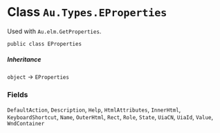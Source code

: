 # Class `Au.Types.EProperties`

Used with `Au.elm.GetProperties`.

```
public class EProperties
```

##### Inheritance

`object` → `EProperties`

### Fields

`DefaultAction`, `Description`, `Help`, `HtmlAttributes`, `InnerHtml`, `KeyboardShortcut`, `Name`, `OuterHtml`, `Rect`, `Role`, `State`, `UiaCN`, `UiaId`, `Value`, `WndContainer`